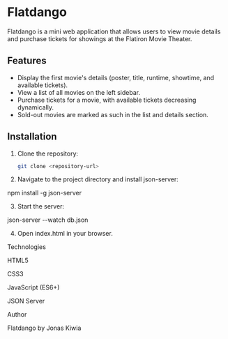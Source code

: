# Flatdango

Flatdango is a mini web application that allows users to view movie details and purchase tickets for showings at the Flatiron Movie Theater.

## Features

- Display the first movie's details (poster, title, runtime, showtime, and available tickets).
- View a list of all movies on the left sidebar.
- Purchase tickets for a movie, with available tickets decreasing dynamically.
- Sold-out movies are marked as such in the list and details section.

## Installation

1. Clone the repository:
   ```bash
   git clone <repository-url>

2. Navigate to the project directory and install json-server:

npm install -g json-server


3. Start the server:

json-server --watch db.json


4. Open index.html in your browser.



Technologies

HTML5

CSS3

JavaScript (ES6+)

JSON Server


Author

Flatdango by Jonas Kiwia
